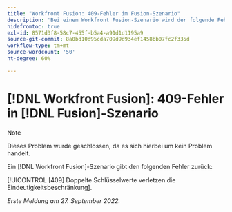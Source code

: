 ```yaml
---
title: "Workfront Fusion: 409-Fehler im Fusion-Szenario"
description: 'Bei einem Workfront Fusion-Szenario wird der folgende Fehler 409: Doppelter Schlüsselwert verstößt gegen eindeutige Beschränkung.'
hidefromtoc: true
exl-id: 8571d3f8-58c7-455f-b5a4-a91d1d1195a9
source-git-commit: 8a0bd10d95cda709d9d934ef1458bb07fc2f335d
workflow-type: tm+mt
source-wordcount: '50'
ht-degree: 60%

---
```


# [!DNL Workfront Fusion]: 409-Fehler in [!DNL Fusion]-Szenario

>[!NOTE]
>
>Dieses Problem wurde geschlossen, da es sich hierbei um kein Problem handelt.

Ein [!DNL Workfront Fusion]-Szenario gibt den folgenden Fehler zurück:

[!UICONTROL [409] Doppelte Schlüsselwerte verletzen die Eindeutigkeitsbeschränkung].

_Erste Meldung am 27. September 2022._
